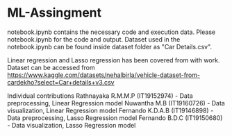 # ML-Assingment

notebook.ipynb contains the necessary code and execution data. Please notebook.ipynb for the code and output.
Dataset used in the notebook.ipynb can be found inside dataset folder as "Car Details.csv".

Linear regression and Lasso regression has been covered from with work. Dataset can be accessed from https://www.kaggle.com/datasets/nehalbirla/vehicle-dataset-from-cardekho?select=Car+details+v3.csv

Individual contributions
Rathnayaka R.M.M.P (IT19152974) - Data preprocessing, Linear Regression model
Nuwantha M.B (IT19160726) - Data visualization, Linear Regression model
Fernando K.D.A.B (IT19146898) - Data preprocessing, Lasso Regression model
Fernando B.D.C (IT19150680) - Data visualization, Lasso Regression model
